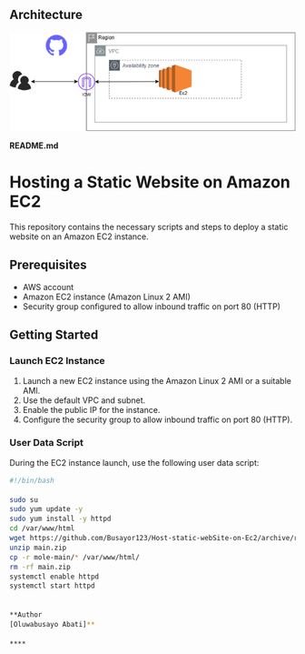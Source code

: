 

## Architecture

![AWS Architecture Diagram](Ec2.png)


**README.md**

# Hosting a Static Website on Amazon EC2

This repository contains the necessary scripts and steps to deploy a static website on an Amazon EC2 instance.

## Prerequisites

- AWS account
- Amazon EC2 instance (Amazon Linux 2 AMI)
- Security group configured to allow inbound traffic on port 80 (HTTP)

## Getting Started

### Launch EC2 Instance

1. Launch a new EC2 instance using the Amazon Linux 2 AMI or a suitable AMI.
2. Use the default VPC and subnet.
3. Enable the public IP for the instance.
4. Configure the security group to allow inbound traffic on port 80 (HTTP).

### User Data Script

During the EC2 instance launch, use the following user data script:

```bash
#!/bin/bash

sudo su
sudo yum update -y
sudo yum install -y httpd
cd /var/www/html
wget https://github.com/Busayor123/Host-static-webSite-on-Ec2/archive/refs/heads/main.zip
unzip main.zip
cp -r mole-main/* /var/www/html/
rm -rf main.zip
systemctl enable httpd
systemctl start httpd


**Author
[Oluwabusayo Abati]**

****












